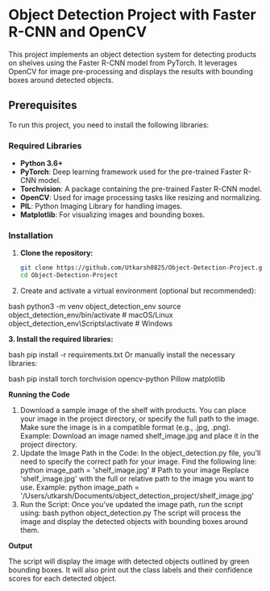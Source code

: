 # Object Detection Project with Faster R-CNN and OpenCV

This project implements an object detection system for detecting products on shelves using the Faster R-CNN model from PyTorch. It leverages OpenCV for image pre-processing and displays the results with bounding boxes around detected objects.

## Prerequisites

To run this project, you need to install the following libraries:

### Required Libraries

- **Python 3.6+**
- **PyTorch**: Deep learning framework used for the pre-trained Faster R-CNN model.
- **Torchvision**: A package containing the pre-trained Faster R-CNN model.
- **OpenCV**: Used for image processing tasks like resizing and normalizing.
- **PIL**: Python Imaging Library for handling images.
- **Matplotlib**: For visualizing images and bounding boxes.

### Installation

1. **Clone the repository:**

   ```bash
   git clone https://github.com/Utkarsh0825/Object-Detection-Project.git
   cd Object-Detection-Project

2. Create and activate a virtual environment (optional but recommended):

bash
python3 -m venv object_detection_env
source object_detection_env/bin/activate  # macOS/Linux
object_detection_env\Scripts\activate     # Windows

**3. Install the required libraries:**

bash
pip install -r requirements.txt
Or manually install the necessary libraries:

bash
pip install torch torchvision opencv-python Pillow matplotlib

**Running the Code**
1.	Download a sample image of the shelf with products. You can place your image in the project directory, or specify the full path to the image. Make sure the image is in a compatible format (e.g., .jpg, .png).
Example: Download an image named shelf_image.jpg and place it in the project directory.
2.	Update the Image Path in the Code:
In the object_detection.py file, you'll need to specify the correct path for your image. Find the following line:
python
image_path = 'shelf_image.jpg'  # Path to your image
Replace 'shelf_image.jpg' with the full or relative path to the image you want to use.
Example:
python
image_path = '/Users/utkarsh/Documents/object_detection_project/shelf_image.jpg'
3.	Run the Script:
Once you've updated the image path, run the script using:
bash
python object_detection.py
The script will process the image and display the detected objects with bounding boxes around them.
 
**Output**

The script will display the image with detected objects outlined by green bounding boxes. It will also print out the class labels and their confidence scores for each detected object.


